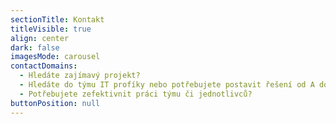 ```yaml
---
sectionTitle: Kontakt
titleVisible: true
align: center
dark: false
imagesMode: carousel
contactDomains:
  - Hledáte zajímavý projekt?
  - Hledáte do týmu IT profíky nebo potřebujete postavit řešení od A do Z?
  - Potřebujete zefektivnit práci týmu či jednotlivců?
buttonPosition: null
---
```

